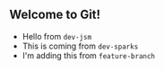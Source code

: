 ## Welcome to Git!

- Hello from `dev-jsm`
- This is coming from `dev-sparks`
- I'm adding this from `feature-branch`